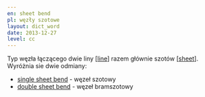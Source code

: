 ```yaml
---
en: sheet bend
pl: węzły szotowe
layout: dict_word
date: 2013-12-27
level: cc
---
```


Typ węzła łączącego dwie liny [[line](/dict/rigging/line.html)] razem głównie szotów [[sheet](/dict/rigging/sheet.html)].   
Wyróżnia sie dwie odmiany:

* [single sheet bend](/dict/knots/single-sheet-bend.html) - węzeł szotowy
* [double sheet bend](/dict/knots/double-sheet-bend.html) - węzeł bramszotowy

